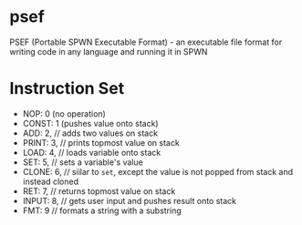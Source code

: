 # psef
PSEF (Portable SPWN Executable Format) - an executable file format for writing code in any language and running it in SPWN

# Instruction Set
- NOP: 0 (no operation)
- CONST: 1 (pushes value onto stack)
- ADD: 2, // adds two values on stack
- PRINT: 3, // prints topmost value on stack
- LOAD: 4, // loads variable onto stack
- SET: 5, // sets a variable's value
- CLONE: 6, // siilar to `set`, except the value is not popped from stack and instead cloned
- RET: 7, // returns topmost value on stack
- INPUT: 8, // gets user input and pushes result onto stack
- FMT: 9 // formats a string with a substring
